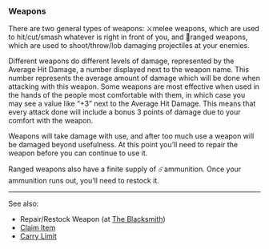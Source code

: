 ### Weapons
There are two general types of weapons: ⚔️melee weapons, which are used to hit/cut/smash whatever is right in front
  of you, and 🏹ranged weapons, which are used to shoot/throw/lob damaging projectiles at your enemies.

Different weapons do different levels of damage, represented by the Average Hit Damage, a number displayed next to
  the weapon name. This number represents the average amount of damage which will be done when attacking with this
  weapon. Some weapons are most effective when used in the hands of the people most comfortable with them, in which
  case you may see a value like “+3” next to the Average Hit Damage. This means that every attack done will include a
  bonus 3 points of damage due to your comfort with the weapon.

Weapons will take damage with use, and after too much use a weapon will be damaged beyond usefulness. At this point
  you’ll need to repair the weapon before you can continue to use it.

Ranged weapons also have a finite supply of ☄️ammunition. Once your ammunition runs out, you’ll need to restock
  it.

---

See also: 
 - Repair/Restock Weapon (at [The Blacksmith](../locations/blacksmith/index.md))
 - [Claim Item](../locations/tavern/claim_item.md)
 - [Carry Limit](carry_limit.md)


